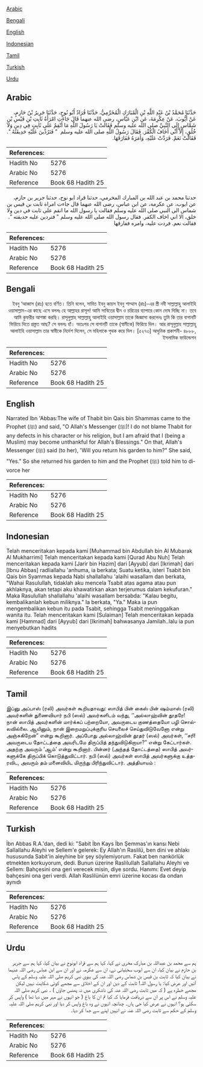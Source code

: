 [Arabic](#arabic)

[Bengali](#bengali)

[English](#english)

[Indonesian](#indonesian)

[Tamil](#tamil)

[Turkish](#turkish)

[Urdu](#urdu)

## Arabic


<div dir="rtl" lang="ar" style={{fontSize:'larger',backgroundColor:'#f8f9fa',padding:20}}>
حَدَّثَنَا مُحَمَّدُ بْنُ عَبْدِ اللَّهِ بْنِ الْمُبَارَكِ الْمُخَرِّمِيُّ، حَدَّثَنَا قُرَادٌ أَبُو نُوحٍ، حَدَّثَنَا جَرِيرُ بْنُ حَازِمٍ، عَنْ أَيُّوبَ، عَنْ عِكْرِمَةَ، عَنِ ابْنِ عَبَّاسٍ، رضى الله عنهما قَالَ جَاءَتِ امْرَأَةُ ثَابِتِ بْنِ قَيْسِ بْنِ شَمَّاسٍ إِلَى النَّبِيِّ صلى الله عليه وسلم فَقَالَتْ يَا رَسُولَ اللَّهِ مَا أَنْقِمُ عَلَى ثَابِتٍ فِي دِينٍ وَلاَ خُلُقٍ، إِلاَّ أَنِّي أَخَافُ الْكُفْرَ‏.‏ فَقَالَ رَسُولُ اللَّهِ صلى الله عليه وسلم ‏ "‏ فَتَرُدِّينَ عَلَيْهِ حَدِيقَتَهُ ‏"‏‏.‏ فَقَالَتْ نَعَمْ‏.‏ فَرَدَّتْ عَلَيْهِ، وَأَمَرَهُ فَفَارَقَهَا‏.‏
</div>
<div style={{backgroundColor:'#f8f9fa',padding:20, marginBottom: 10}}><table> <thead> <tr> <th>References:</th> <th></th> </tr> </thead> <tbody><tr><td>Hadith No</td><td>5276</td></tr><tr><td>Arabic No</td><td>5276</td></tr><tr><td>Reference</td><td>Book 68 Hadith 25</td></tr></tbody></table></div>


<div dir="rtl" lang="ar" style={{fontSize:'larger',backgroundColor:'#f8f9fa',padding:20}}>
حدثنا محمد بن عبد الله بن المبارك المخرمي، حدثنا قراد ابو نوح، حدثنا جرير بن حازم، عن ايوب، عن عكرمة، عن ابن عباس، رضى الله عنهما قال جاءت امراة ثابت بن قيس بن شماس الى النبي صلى الله عليه وسلم فقالت يا رسول الله ما انقم على ثابت في دين ولا خلق، الا اني اخاف الكفر. فقال رسول الله صلى الله عليه وسلم " فتردين عليه حديقته ". فقالت نعم. فردت عليه، وامره ففارقها
</div>
<div style={{backgroundColor:'#f8f9fa',padding:20, marginBottom: 10}}><table> <thead> <tr> <th>References:</th> <th></th> </tr> </thead> <tbody><tr><td>Hadith No</td><td>5276</td></tr><tr><td>Arabic No</td><td>5276</td></tr><tr><td>Reference</td><td>Book 68 Hadith 25</td></tr></tbody></table></div>

## Bengali


<div dir="rtl" lang="bn" style={{fontSize:'larger',backgroundColor:'#f8f9fa',padding:20}}>
ইবনু ‘আব্বাস (রাঃ) হতে বর্ণিত। তিনি বলেন, সাবিত ইবনু কায়স ইবনু শাম্মাস (রাঃ)-এর স্ত্রী নবী সাল্লাল্লাহু আলাইহি ওয়াসাল্লাম-এর কাছে এসে বললঃ হে আল্লাহর রাসূল! আমি সাবিতের দ্বীন ও চরিত্রের ব্যাপারে কোন দোষ দিচ্ছি না। তবে আমি কুফরীর আশঙ্কা করছি। রাসূলুল্লাহ সাল্লাল্লাহু আলাইহি ওয়াসাল্লাম তাকে জিজ্ঞাসা করলেনঃ তুমি কি তার বাগানটি ফিরিয়ে দিতে প্রস্তুত আছ? সে বললঃ হাঁ। অতঃপর সে বাগানটি তাকে (স্বামীকে) ফিরিয়ে দিল। আর রাসূলুল্লাহ সাল্লাল্লাহু আলাইহি ওয়াসাল্লাম তার স্বামীকে নির্দেশ দিলেন, সে মহিলাকে পৃথক করে দিল। [৫২৭৩] আধুনিক প্রকাশনী- ৪৮৮৮, ইসলামিক ফাউন্ডেশন
</div>
<div style={{backgroundColor:'#f8f9fa',padding:20, marginBottom: 10}}><table> <thead> <tr> <th>References:</th> <th></th> </tr> </thead> <tbody><tr><td>Hadith No</td><td>5276</td></tr><tr><td>Arabic No</td><td>5276</td></tr><tr><td>Reference</td><td>Book 68 Hadith 25</td></tr></tbody></table></div>

## English


<div dir="ltr" lang="en" style={{fontSize:'larger',backgroundColor:'#f8f9fa',padding:20}}>
Narrated Ibn 'Abbas:The wife of Thabit bin Qais bin Shammas came to the Prophet (ﷺ) and said, "O Allah's Messenger (ﷺ)! I do not blame Thabit for any defects in his character or his religion, but I am afraid that I (being a Muslim) may become unthankful for Allah's Blessings." On that, Allah's Messenger (ﷺ) said (to her), 'Will you return his garden to him?" She said, "Yes." So she returned his garden to him and the Prophet (ﷺ) told him to divorce her
</div>
<div style={{backgroundColor:'#f8f9fa',padding:20, marginBottom: 10}}><table> <thead> <tr> <th>References:</th> <th></th> </tr> </thead> <tbody><tr><td>Hadith No</td><td>5276</td></tr><tr><td>Arabic No</td><td>5276</td></tr><tr><td>Reference</td><td>Book 68 Hadith 25</td></tr></tbody></table></div>

## Indonesian


<div dir="ltr" lang="id" style={{fontSize:'larger',backgroundColor:'#f8f9fa',padding:20}}>
Telah menceritakan kepada kami [Muhammad bin Abdullah bin Al Mubarak Al Mukharrimi] Telah menceritakan kepada kami [Qurad Abu Nuh] Telah menceritakan kepada kami [Jarir bin Hazim] dari [Ayyub] dari [Ikrimah] dari [Ibnu Abbas] radliallahu 'anhuma, ia berkata; Suatu ketika, isteri Tsabit bin Qais bin Syammas kepada Nabi shallallahu 'alaihi wasallam dan berkata, "Wahai Rasulullah, tidaklah aku mencela Tsabit atas agama atau pun akhlaknya, akan tetapi aku khawatirkan akan terjerumus dalam kekufuran." Maka Rasulullah shallallahu 'alaihi wasallam bersabda: "Kalau begitu, kembalikanlah kebun miliknya." Ia berkata, "Ya." Maka ia pun mengembalikan kebun itu pada Tsabit, sehingga Tsabit meninggalkan wanita itu. Telah menceritakan kami [Sulaiman] Telah menceritakan kepada kami [Hammad] dari [Ayyub] dari [Ikrimah] bahwasanya Jamilah..lalu ia pun menyebutkan hadits
</div>
<div style={{backgroundColor:'#f8f9fa',padding:20, marginBottom: 10}}><table> <thead> <tr> <th>References:</th> <th></th> </tr> </thead> <tbody><tr><td>Hadith No</td><td>5276</td></tr><tr><td>Arabic No</td><td>5276</td></tr><tr><td>Reference</td><td>Book 68 Hadith 25</td></tr></tbody></table></div>

## Tamil


<div dir="ltr" lang="ta" style={{fontSize:'larger',backgroundColor:'#f8f9fa',padding:20}}>
இப்னு அப்பாஸ் (ரலி) அவர்கள் கூறியதாவது: ஸாபித் பின் கைஸ் பின் ஷம்மாஸ் (ரலி) அவர்களின் துணைவியார் நபி (ஸல்) அவர்களிடம் வந்து, ‘‘அல்லாஹ்வின் தூதரே! நான் ஸாபித் அவர்களின் மார்க்கப் பற்றையோ, அவருடைய குணத்தையோ பழி சொல்லவில்லை. ஆயினும், நான் இறைமறுப்புக்குரிய செயலைச் செய்துவிடுவேனோ என்று அஞ்சுகிறேன்” என்று கூறினார். அப்போது அல்லாஹ்வின் தூதர் (ஸல்) அவர்கள், ‘‘சரி! அவருடைய தோட்டத்தை அவரிடமே திருப்பித் தந்துவிடுகிறாயா?” என்று கேட்டார்கள். அதற்கு அவரும் ‘ஆம்’ என்று கூறினார். பின்னர் (அந்தத் தோட்டத்தை) ஸாபித் அவர்களுக்கே திருப்பிக் கொடுத்துவிட்டார். நபி (ஸல்) அவர்கள் ஸாபித் அவர்களுக்கு உத்தரவிட, அவரும் தம் மனைவியிட மிருந்து பிரிந்துவிட்டார். அத்தியாயம் :
</div>
<div style={{backgroundColor:'#f8f9fa',padding:20, marginBottom: 10}}><table> <thead> <tr> <th>References:</th> <th></th> </tr> </thead> <tbody><tr><td>Hadith No</td><td>5276</td></tr><tr><td>Arabic No</td><td>5276</td></tr><tr><td>Reference</td><td>Book 68 Hadith 25</td></tr></tbody></table></div>

## Turkish


<div dir="ltr" lang="tr" style={{fontSize:'larger',backgroundColor:'#f8f9fa',padding:20}}>
İbn Abbas R.A.'dan, dedi ki: "Sabit İbn Kays İbn Şemmas'ın kansı Nebi Sallallahu Aleyhi ve Sellem'e gelerek: Ey Allah'ın Raslilü, ben dini ve ahlakı hususunda Sabit'in aleyhine bir şey söylemiyorum. Fakat ben nankörlük etmekten korkuyorum, dedi. Bunun üzerine RasliluIlah Sallallahu Aleyhi ve Sellem: Bahçesini ona geri verecek misin, diye sordu. Hanımı: Evet deyip bahçesini ona geri verdi. Allah Raslilünün emri üzerine kocası da ondan aynıdı
</div>
<div style={{backgroundColor:'#f8f9fa',padding:20, marginBottom: 10}}><table> <thead> <tr> <th>References:</th> <th></th> </tr> </thead> <tbody><tr><td>Hadith No</td><td>5276</td></tr><tr><td>Arabic No</td><td>5276</td></tr><tr><td>Reference</td><td>Book 68 Hadith 25</td></tr></tbody></table></div>

## Urdu


<div dir="rtl" lang="ur" style={{fontSize:'larger',backgroundColor:'#f8f9fa',padding:20}}>
ہم سے محمد بن عبداللہ بن مبارک مخری نے کہا، کہا ہم سے قراد ابونوح نے بیان کیا، کہا ہم سے جریر بن حازم نے بیان کیا، ان سے ایوب سختیانی نے، ان سے عکرمہ نے اور ان سے ابن عباس رضی اللہ عنہما نے بیان کیا کہ ثابت بن قیس بن شماس رضی اللہ عنہ کی بیوی نبی کریم صلی اللہ علیہ وسلم کے پاس آئیں اور عرض کیا: یا رسول اللہ! ثابت کے دین اور ان کے اخلاق سے مجھے کوئی شکایت نہیں لیکن مجھے خطرہ ہے ( کہ میں ثابت رضی اللہ عنہ کی ناشکری میں نہ پھنس جاؤں ) ۔ نبی کریم صلی اللہ علیہ وسلم نے اس پر ان سے دریافت فرمایا کہ کیا تم ان کا باغ ( جو انہوں نے مہر میں دیا تھا ) واپس کر سکتی ہو؟ انہوں نے عرض کیا جی ہاں۔ چنانچہ انہوں نے وہ باغ واپس کر دیا اور نبی کریم صلی اللہ علیہ وسلم کے حکم سے ثابت رضی اللہ عنہ نے انہیں اپنے سے جدا کر دیا۔
</div>
<div style={{backgroundColor:'#f8f9fa',padding:20, marginBottom: 10}}><table> <thead> <tr> <th>References:</th> <th></th> </tr> </thead> <tbody><tr><td>Hadith No</td><td>5276</td></tr><tr><td>Arabic No</td><td>5276</td></tr><tr><td>Reference</td><td>Book 68 Hadith 25</td></tr></tbody></table></div>